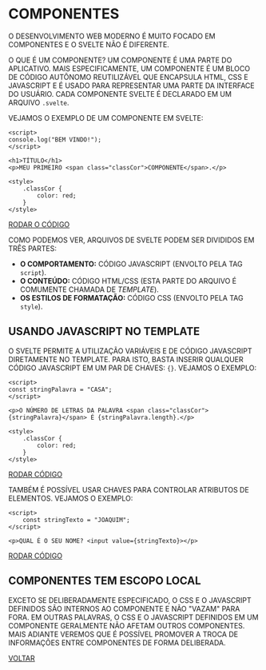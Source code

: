 # COMPONENTES

O DESENVOLVIMENTO WEB MODERNO É MUITO FOCADO EM COMPONENTES E O SVELTE NÃO É DIFERENTE.

O QUE É UM COMPONENTE? UM COMPONENTE É UMA PARTE DO APLICATIVO. MAIS ESPECIFICAMENTE, UM COMPONENTE É UM BLOCO DE CÓDIGO AUTÔNOMO REUTILIZÁVEL QUE ENCAPSULA HTML, CSS E JAVASCRIPT E É USADO PARA REPRESENTAR UMA PARTE DA INTERFACE DO USUÁRIO. CADA COMPONENTE SVELTE É DECLARADO EM UM ARQUIVO `.svelte`.

VEJAMOS O EXEMPLO DE UM COMPONENTE EM SVELTE:

```svelte
<script>
console.log("BEM VINDO!");
</script>

<h1>TÍTULO</h1>
<p>MEU PRIMEIRO <span class="classCor">COMPONENTE</span>.</p>

<style>
    .classCor {
        color: red;
    }
</style>
```

[RODAR O CÓDIGO](https://svelte.dev/repl/e0f27e9172c243259160487a99087dfb?version=3.54.0)

COMO PODEMOS VER, ARQUIVOS DE SVELTE PODEM SER DIVIDIDOS EM TRÊS PARTES:

* **O COMPORTAMENTO:** CÓDIGO JAVASCRIPT (ENVOLTO PELA TAG `script`).
* **O CONTEÚDO:** CÓDIGO HTML/CSS (ESTA PARTE DO ARQUIVO É COMUMENTE CHAMADA DE _TEMPLATE_).
* **OS ESTILOS DE FORMATAÇÃO:** CÓDIGO CSS (ENVOLTO PELA TAG `style`).

## USANDO JAVASCRIPT NO TEMPLATE

O SVELTE PERMITE A UTILIZAÇÃO VARIÁVEIS E DE CÓDIGO JAVASCRIPT DIRETAMENTE NO TEMPLATE. PARA ISTO, BASTA INSERIR QUALQUER CÓDIGO JAVASCRIPT EM UM PAR DE CHAVES: `{}`. VEJAMOS O EXEMPLO:

```svelte
<script>
const stringPalavra = "CASA";
</script>

<p>O NÚMERO DE LETRAS DA PALAVRA <span class="classCor">{stringPalavra}</span> É {stringPalavra.length}.</p>

<style>
    .classCor {
        color: red;
    }
</style>
```

[RODAR CÓDIGO](https://svelte.dev/repl/30bd4eaf84024b3ea49c635dc34991cb?version=3.54.0)

TAMBÉM É POSSÍVEL USAR CHAVES PARA CONTROLAR ATRIBUTOS DE ELEMENTOS. VEJAMOS O EXEMPLO:

```svelte
<script>
    const stringTexto = "JOAQUIM";
</script>

<p>QUAL É O SEU NOME? <input value={stringTexto}></p>
```

[RODAR CÓDIGO](https://svelte.dev/repl/0b74a4dd3b554487a2f668629e3af9b6?version=3.55.0)

## COMPONENTES TEM ESCOPO LOCAL

EXCETO SE DELIBERADAMENTE ESPECIFICADO, O CSS E O JAVASCRIPT DEFINIDOS SÃO INTERNOS AO COMPONENTE E NÃO "VAZAM" PARA FORA. EM OUTRAS PALAVRAS, O CSS E O JAVASCRIPT DEFINIDOS EM UM COMPONENTE GERALMENTE NÃO AFETAM OUTROS COMPONENTES. MAIS ADIANTE VEREMOS QUE É POSSÍVEL PROMOVER A TROCA DE INFORMAÇÕES ENTRE COMPONENTES DE FORMA DELIBERADA.

[VOLTAR](../LEIAME.md)
